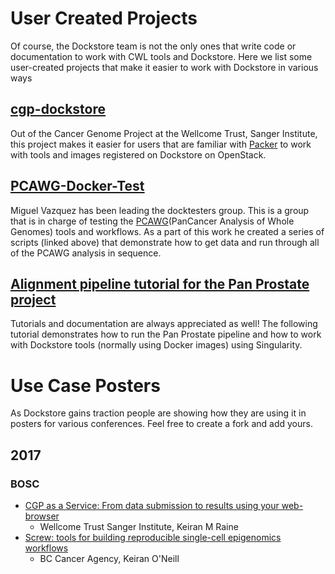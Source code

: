 # User Created Projects

Of course, the Dockstore team is not the only ones that write code or documentation to work with CWL tools and Dockstore. Here we list some user-created projects that make it easier to work with Dockstore in various ways

## [cgp-dockstore](https://github.com/cancerit/cgp-dockstore)

Out of the Cancer Genome Project at the Wellcome Trust, Sanger Institute, this project makes it easier for users that are familiar with [Packer](https://www.packer.io/) to work with tools and images registered on Dockstore on OpenStack.

## [PCAWG-Docker-Test](https://github.com/mikisvaz/PCAWG-Docker-Test)

Miguel Vazquez has been leading the docktesters group. This is a group that is in charge of testing the [PCAWG](http://icgc.org/working-pancancer-data-aws)(PanCancer Analysis of Whole Genomes) tools and workflows. As a part of this work he created a series of scripts (linked above) that demonstrate how to get data and run through all of the PCAWG analysis in sequence.  

## [Alignment pipeline tutorial for the Pan Prostate project](https://docs.google.com/document/d/1djQ-8YlqfjbOJRnkeCu7lV1he_vJygIXn4ExHz6m874/edit?usp=sharing)

Tutorials and documentation are always appreciated as well!
The following tutorial demonstrates how to run the Pan Prostate pipeline and how to work with Dockstore tools (normally using Docker images) using Singularity.

# Use Case Posters

As Dockstore gains traction people are showing how they are using it in posters
for various conferences.  Feel free to create a fork and add yours.

## 2017
### BOSC
* [CGP as a Service: From data submission to results using your web-browser](https://github.com/keiranmraine/dockstore-ui/raw/7b18a9ccf4a853088c677e463f8f9cd924b6533c/app/docs/markdown/user_posters/2017_BOSC_Sanger_keiranmraine.pdf)
  * Wellcome Trust Sanger Institute, Keiran M Raine
* [Screw: tools for building reproducible single-cell epigenomics workflows](https://github.com/Epigenomics-Screw/Bosc_2017_poster/raw/f83a07e4ab9acd982b4a27b41cfcd4d7a136e49e/bosc_poster.pdf)
  * BC Cancer Agency, Keiran O'Neill
